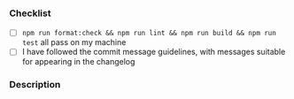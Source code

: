 <!-- Thank you for making a pull request! -->

<!-- pact-msw-adapter is built and maintained by developers like you, and we appreciate contributions very much. You are awesome! -->

<!-- Our changelog is automatically built from our commit history, using conventional changelog. This means we'd like to take care that: -->

<!-- - commit messages with the prefix `fix:` or `fix(foo):` are suitable to be added to the changelog under "Fixes and improvements" -->
<!-- - commit messages with the prefix `feat:` or `feat(foo):` are suitable to be added to the changelog under "New features" -->

<!-- If you've made many commits that don't adhere to this style, we recommend squashing
your commits to a new branch before making a PR. Alternatively, we can do a squash
merge, but you'll lose attribution for your change. -->

<!-- For more information please see CONTRIBUTING.md -->

### Checklist

- [ ] `npm run format:check && npm run lint && npm run build && npm run test` all pass on my machine
- [ ] I have followed the commit message guidelines, with messages suitable for appearing in the changelog

### Description

<!-- _Please describe what this PR is for, or link the issue that this PR fixes_ -->

<!-- _You may add as much or as little context as you like here, whatever you think is right_ -->

<!-- _Thanks again!_ -->
